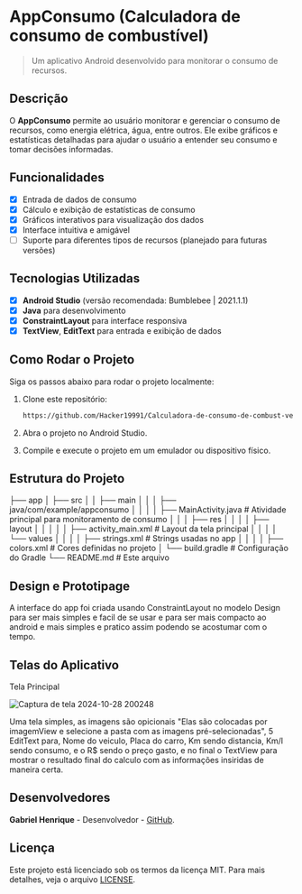 # **AppConsumo (Calculadora de consumo de combustível)**

> Um aplicativo Android desenvolvido para monitorar o consumo de recursos.

## Descrição
O **AppConsumo** permite ao usuário monitorar e gerenciar o consumo de recursos, como energia elétrica, água, entre outros. Ele exibe gráficos e estatísticas detalhadas para ajudar o usuário a entender seu consumo e tomar decisões informadas.

## Funcionalidades
- [x] Entrada de dados de consumo
- [x] Cálculo e exibição de estatísticas de consumo
- [x] Gráficos interativos para visualização dos dados
- [x] Interface intuitiva e amigável
- [ ] Suporte para diferentes tipos de recursos (planejado para futuras versões)

## Tecnologias Utilizadas
- [x] **Android Studio** (versão recomendada: Bumblebee | 2021.1.1)
- [x] **Java** para desenvolvimento
- [x] **ConstraintLayout** para interface responsiva
- [x] **TextView**, **EditText** para entrada e exibição de dados

## Como Rodar o Projeto
Siga os passos abaixo para rodar o projeto localmente:

1. Clone este repositório:
   ```bash
   https://github.com/Hacker19991/Calculadora-de-consumo-de-combust-vel-Android-Studio
   
2. Abra o projeto no Android Studio.
   
3. Compile e execute o projeto em um emulador ou dispositivo físico.

## Estrutura do Projeto

├── app
│   ├── src
│   │   ├── main
│   │   │   ├── java/com/example/appconsumo
│   │   │   │   ├── MainActivity.java # Atividade principal para monitoramento de consumo
│   │   │   ├── res
│   │   │   │   ├── layout
│   │   │   │   │   ├── activity_main.xml # Layout da tela principal
│   │   │   │   └── values
│   │   │   │       ├── strings.xml # Strings usadas no app
│   │   │   │       ├── colors.xml # Cores definidas no projeto
│   └── build.gradle # Configuração do Gradle
└── README.md # Este arquivo

## Design e Prototipage
A interface do app foi criada usando ConstraintLayout no modelo Design para ser mais simples e facil de se usar e para ser mais compacto ao android e mais simples e pratico assim podendo se acostumar com o tempo.

## Telas do Aplicativo 

Tela Principal

![Captura de tela 2024-10-28 200248](https://github.com/user-attachments/assets/9cefc399-5375-405e-9df3-720695de1e3f)

Uma tela simples, as imagens são opicionais "Elas são colocadas por imagemView e selecione a pasta com as imagens pré-selecionadas", 5 EditText para, Nome do veiculo, Placa do carro, Km sendo distancia, Km/l sendo consumo, e o R$ sendo o preço gasto, e no final o TextView para mostrar o resultado final do calculo com as informações insiridas de maneira certa.

## Desenvolvedores
**Gabriel Henrique** - Desenvolvedor - [GitHub](https://github.com/Hacker19991).

## Licença
Este projeto está licenciado sob os termos da licença MIT. Para mais detalhes, veja o arquivo
[LICENSE](LICENSE).
